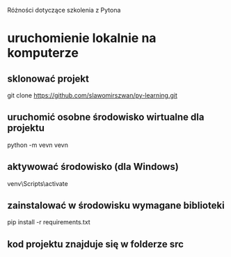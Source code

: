 Różności dotyczące szkolenia z Pytona


# uruchomienie lokalnie na komputerze


## sklonować projekt 

git clone https://github.com/slawomirszwan/py-learning.git

## uruchomić osobne środowisko wirtualne dla projektu

python -m vevn vevn

## aktywować środowisko (dla Windows)
venv\Scripts\activate

## zainstalować w środowisku wymagane biblioteki

pip install -r requirements.txt

## kod projektu znajduje się w folderze src
